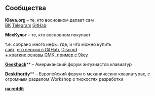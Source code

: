 
## Сообщества

**Klava.org** – те, кто восновном делает сам  
[ВК](https://vk.com/klavaorg) [Telegram](https://telegram.me/klavaorgwork) [GitHab](https://github.com/klavarog)

**МехКульт** – те, кто восновном покупает

т.е. собрано много инфы, где, и что можно купить  
[сайт](https://rumech.guide), [его версия в GitHab](https://github.com/Flumeded/ru_mech/tree/master/docs), [Discord](https://discord.com/channels/667761489872158729/667769841272356866)  
[+ краткие основы QMK, пример с 9key](https://github.com/Flumeded/ru_mech/blob/master/docs/QMK.md)
 
   
[**Geekhack**](https://geekhack.org/)** – Американский форум энтузиастов клавиатур

[**Deskthority**](https://deskthority.net/)** – Европейский форум о механических клавиатурах, с огромным разделом Workshop о тнокостях разработки

[**на reddit**](https://www.reddit.com/r/MechanicalKeyboards/)
